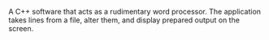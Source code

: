 A C++ software that acts as a rudimentary word processor. The application takes lines from a file, alter them, and display prepared output on the screen.
